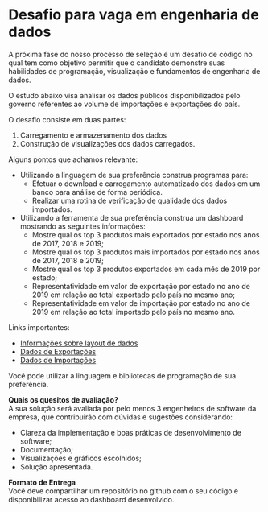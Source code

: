# Desafio para vaga em engenharia de dados

A próxima fase do nosso processo de seleção é um desafio de código no qual tem como objetivo permitir que o candidato demonstre suas habilidades de programação, visualização e fundamentos de engenharia de dados.

O estudo abaixo visa analisar os dados públicos disponibilizados pelo governo referentes ao volume de importações e exportações do país.

O desafio consiste em duas partes: 

1. Carregamento e armazenamento dos dados
2. Construção de visualizações dos dados carregados.

Alguns pontos que achamos relevante:
- Utilizando a linguagem de sua preferência construa programas para:
  - Efetuar o download e carregamento automatizado dos dados em um banco para análise de forma periódica.
  - Realizar uma rotina de verificação de qualidade dos dados importados.
- Utilizando a ferramenta de sua preferência construa um dashboard mostrando as seguintes informações:
  - Mostre qual os top 3 produtos mais exportados por estado nos anos de 2017, 2018 e 2019;
  - Mostre qual os top 3 produtos mais importados por estado nos anos de 2017, 2018 e 2019;
  - Mostre qual os top 3 produtos exportados em cada mês de 2019 por estado;
  - Representatividade em valor de exportação por estado no ano de 2019 em relação ao total exportado pelo país no mesmo ano;
  - Representatividade em valor de importação por estado no ano de 2019 em relação ao total importado pelo país no mesmo ano.

Links importantes:
- [Informações sobre layout de dados](http://www.mdic.gov.br/index.php/comercio-exterior/estatisticas-de-comercio-exterior/base-de-dados-do-comercio-exterior-brasileiro-arquivos-para-download
)
- [Dados de Exportações](http://www.mdic.gov.br/balanca/bd/comexstat-bd/ncm/EXP_COMPLETA.zip)
- [Dados de Importações](http://www.mdic.gov.br/balanca/bd/comexstat-bd/ncm/IMP_COMPLETA.zip)

Você pode utilizar a linguagem e bibliotecas de programação de sua preferência.

**Quais os quesitos de avaliação?** <br>
A sua solução será avaliada por pelo menos 3 engenheiros de software da empresa, que contribuirão com dúvidas e sugestões considerando:
- Clareza da implementação e boas práticas de desenvolvimento de software;
- Documentação;
- Visualizações e gráficos escolhidos;
- Solução apresentada.

**Formato de Entrega** <br>
Você deve compartilhar um repositório no github com o seu código e disponibilizar acesso ao dashboard desenvolvido. <br>
